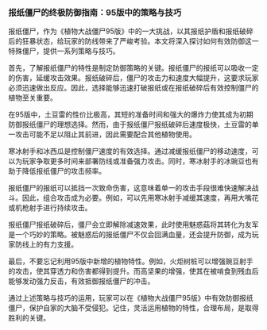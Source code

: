 ### 报纸僵尸的终极防御指南：95版中的策略与技巧

报纸僵尸，作为《植物大战僵尸95版》中的一大挑战，以其报纸护盾和报纸破碎后的狂暴状态，给玩家的防线带来了严峻考验。本文将深入探讨如何有效防御这一特殊僵尸，提供一系列策略与技巧。

首先，了解报纸僵尸的特性是制定防御策略的关键。报纸僵尸的报纸可以吸收一定的伤害，延缓攻击效果。报纸破碎后，僵尸的攻击力和速度大幅提升，这要求玩家必须迅速做出反应。因此，选择能够迅速打破报纸或在报纸破碎后有效控制僵尸的植物至关重要。

在95版中，土豆雷的性价比极高，其短的准备时间和强大的爆炸力使其成为初期防御报纸僵尸的理想选择。然而，由于报纸僵尸报纸破碎后速度极快，土豆雷的单一攻击可能不足以阻止其前进，因此需要配合其他植物使用。

寒冰射手和冰西瓜是控制僵尸速度的有效选择。通过减缓报纸僵尸的移动速度，可以为玩家争取更多时间来部署防线或准备强力攻击。同时，寒冰射手的冰豌豆也有助于降低报纸僵尸的攻击频率。

报纸僵尸的报纸可以抵挡一次致命伤害，这意味着单一的攻击手段很难快速解决战斗。因此，组合攻击成为必要。例如，可以先用寒冰射手减缓其速度，再用大嘴花或机枪射手进行持续攻击。

报纸僵尸报纸破碎后，僵尸会立即解除减速效果，此时使用魅惑菇将其转化为友军是一个巧妙的策略。被魅惑后的报纸僵尸不仅会回满血量，还会提升防御，成为玩家防线上的有力支援。

最后，不要忘记利用95版中新增的植物特性。例如，火炬树桩可以增强豌豆射手的攻击，使其穿透力和伤害都得到提升。而高坚果的增强，使其在被啃食到残血后能够发动强力反击，有效抵御报纸僵尸的冲击。

通过上述策略与技巧的运用，玩家可以在《植物大战僵尸95版》中有效防御报纸僵尸，保护自家的大脑不受侵犯。记住，灵活运用植物的特性，合理布局，是取得胜利的关键。